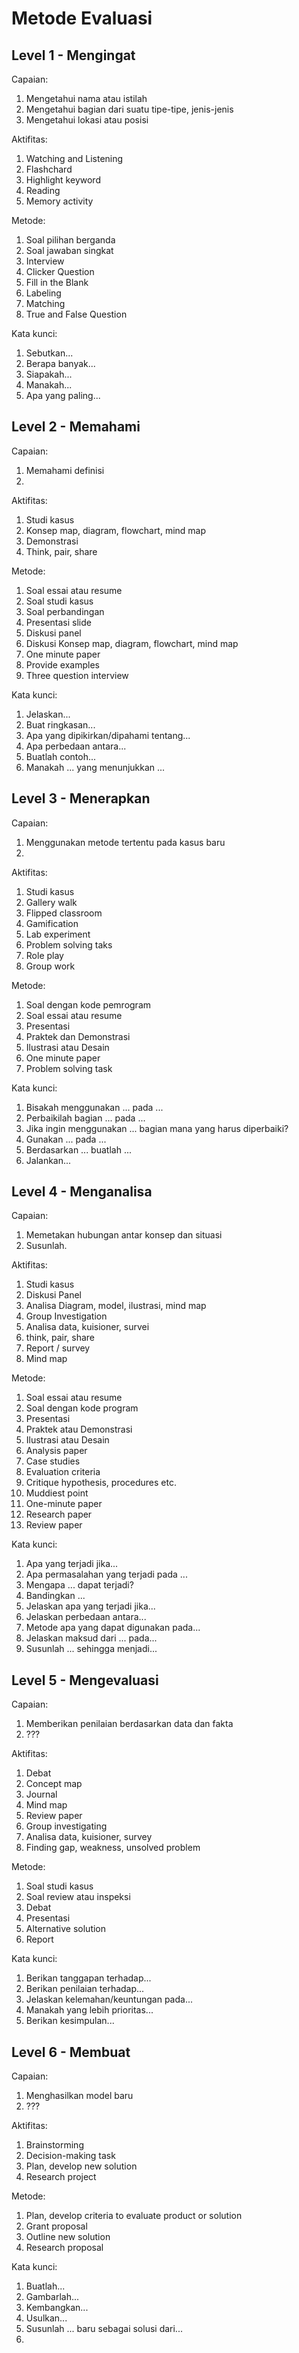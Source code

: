 # Metode Evaluasi

## Level 1 - Mengingat
Capaian:
1. Mengetahui nama atau istilah
2. Mengetahui bagian dari suatu tipe-tipe, jenis-jenis
3. Mengetahui lokasi atau posisi

Aktifitas:
1. Watching and Listening
2. Flashchard
3. Highlight keyword
4. Reading
5. Memory activity

Metode:
1. Soal pilihan berganda
2. Soal jawaban singkat
3. Interview
4. Clicker Question
5. Fill in the Blank
6. Labeling
7. Matching
8. True and False Question

Kata kunci:
1. Sebutkan...
2. Berapa banyak...
3. Siapakah...
4. Manakah...
5. Apa yang paling...

## Level 2 - Memahami
Capaian:
1. Memahami definisi
2. 

Aktifitas:
1. Studi kasus
2. Konsep map, diagram, flowchart, mind map
3. Demonstrasi
4. Think, pair, share

Metode:
1. Soal essai atau resume
2. Soal studi kasus
3. Soal perbandingan
4. Presentasi slide
5. Diskusi panel
6. Diskusi Konsep map, diagram, flowchart, mind map
7. One minute paper
8. Provide examples
9. Three question interview

Kata kunci:
1. Jelaskan...
2. Buat ringkasan...
3. Apa yang dipikirkan/dipahami tentang...
4. Apa perbedaan antara...
5. Buatlah contoh...
6. Manakah ... yang menunjukkan ...

## Level 3 - Menerapkan
Capaian:
1. Menggunakan metode tertentu pada kasus baru
2. 

Aktifitas:
1. Studi kasus
2. Gallery walk
3. Flipped classroom
4. Gamification
5. Lab experiment
6. Problem solving taks
7. Role play
8. Group work

Metode:
1. Soal dengan kode pemrogram
2. Soal essai atau resume
3. Presentasi
4. Praktek dan Demonstrasi
5. Ilustrasi atau Desain 
6. One minute paper
7. Problem solving task

Kata kunci:
1. Bisakah menggunakan ... pada ...
2. Perbaikilah bagian ... pada ...
3. Jika ingin menggunakan ... bagian mana yang harus diperbaiki?
4. Gunakan ... pada ...
5. Berdasarkan ... buatlah ...
6. Jalankan...

## Level 4 - Menganalisa
Capaian:
1. Memetakan hubungan antar konsep dan situasi
2. Susunlah.

Aktifitas:
1. Studi kasus
2. Diskusi Panel
3. Analisa Diagram, model, ilustrasi, mind map
4. Group Investigation
5. Analisa data, kuisioner, survei
6. think, pair, share
7. Report / survey
8. Mind map

Metode:
1. Soal essai atau resume
2. Soal dengan kode program
3. Presentasi
4. Praktek atau Demonstrasi
5. Ilustrasi atau Desain
6. Analysis paper
7. Case studies
8. Evaluation criteria
9. Critique hypothesis, procedures etc.
10. Muddiest point
11. One-minute paper
12. Research paper
13. Review paper

Kata kunci:
1. Apa yang terjadi jika...
2. Apa permasalahan yang terjadi pada ...
3. Mengapa ... dapat terjadi?
4. Bandingkan ... 
5. Jelaskan apa yang terjadi jika...
6. Jelaskan perbedaan antara...
7. Metode apa yang dapat digunakan pada...
8. Jelaskan maksud dari ... pada...
9. Susunlah ... sehingga menjadi...

## Level 5 - Mengevaluasi
Capaian:
1. Memberikan penilaian berdasarkan data dan fakta
2. ???

Aktifitas:
1. Debat
2. Concept map
3. Journal
4. Mind map
5. Review paper
6. Group investigating
7. Analisa data, kuisioner, survey
8. Finding gap, weakness, unsolved problem


Metode:
1. Soal studi kasus
2. Soal review atau inspeksi
3. Debat
4. Presentasi
5. Alternative solution
6. Report

Kata kunci:
1. Berikan tanggapan terhadap...
2. Berikan penilaian terhadap...
3. Jelaskan kelemahan/keuntungan pada...
4. Manakah yang lebih prioritas...
5. Berikan kesimpulan...

## Level 6 - Membuat
Capaian:
1. Menghasilkan model baru
2. ???

Aktifitas:
1. Brainstorming
2. Decision-making task
3. Plan, develop new solution
4. Research project

Metode: 
1. Plan, develop criteria to evaluate product or solution
2. Grant proposal
3. Outline new solution
4. Research proposal

Kata kunci:
1. Buatlah...
2. Gambarlah...
3. Kembangkan...
4. Usulkan...
5. Susunlah ... baru sebagai solusi dari...
6. 